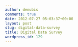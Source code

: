 ```yaml
---
author: denubis
comments: true
date: 2012-07-27 05:03:37+00:00
layout: post
slug: digital-data-survey
title: Digital Data Survey
wordpress_id: 129
---
```

